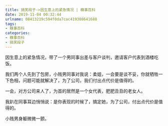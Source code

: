 ```yaml
---
title: 搞笑段子->因生意上的紧急情况 | 糗事百科
date: 2019-11-04 00:32:44
urlname: 08413219c594f0da7cac419308641688
tags: 
- 糗事百科
categories:
- 糗事百科
- 搞笑段子
---
```

因生意上的紧急情况，带了一个男同事出差与客户谈判，邀请客户代表到酒楼吃饭。

我们两个人先到了包房，小贱男同事对我说：柔姐，一会要是谈不妥，你就牺牲一下色相，问题可能就解决了，为了公司，我们付出点代价是值得的。

一会，对方公司来人了，为首的居然是一个女代表，肥肥丑丑的老女人。

我趴在同事耳边悄悄说：是你表现的时候了，搞定她，为了公司，付出点代价是值得的。

小贱男身躯微微一颤。


